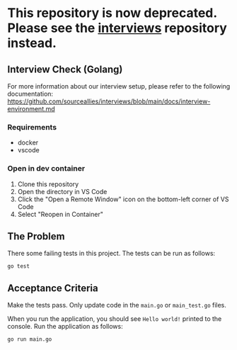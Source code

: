 # This repository is now deprecated.  Please see the [interviews](https://github.com/sourceallies/interviews) repository instead.

## Interview Check (Golang)

For more information about our interview setup, please refer to the following documentation:
https://github.com/sourceallies/interviews/blob/main/docs/interview-environment.md

### Requirements
 - docker
 - vscode

### Open in dev container
1. Clone this repository
2. Open the directory in VS Code
3. Click the "Open a Remote Window" icon on the bottom-left corner of VS Code
4. Select "Reopen in Container"

## The Problem
There some failing tests in this project. The tests can be run as follows:

```
go test
```

## Acceptance Criteria
Make the tests pass. Only update code in the `main.go` or `main_test.go` files.

When you run the application, you should see `Hello world!` printed to the console. Run the application as follows:

```
go run main.go
```

